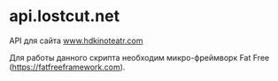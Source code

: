 # api.lostcut.net
API для сайта www.hdkinoteatr.com

Для работы данного скрипта необходим микро-фреймворк Fat Free (https://fatfreeframework.com).
